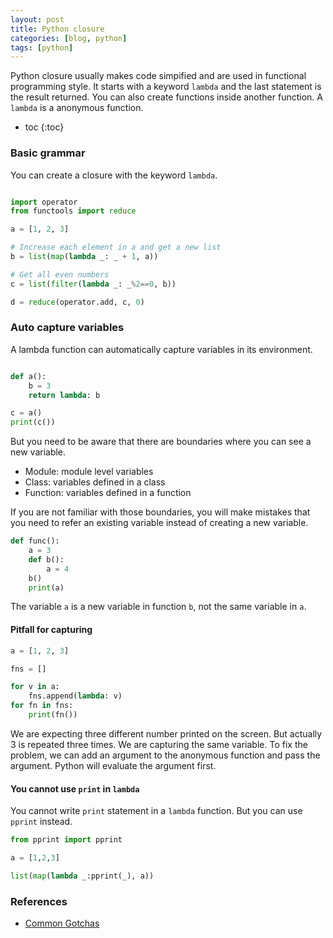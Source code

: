 ```yaml
---
layout: post
title: Python closure
categories: [blog, python]
tags: [python]
---
```


Python closure usually makes code simpified and are used in functional programming style. It starts
with a keyword `lambda` and the last statement is the result returned. You can also create functions
inside another function. A `lambda` is a anonymous function.

+ toc
{:toc}

### Basic grammar

You can create a closure with the keyword `lambda`.

```python

import operator
from functools import reduce

a = [1, 2, 3]

# Increase each element in a and get a new list
b = list(map(lambda _: _ + 1, a))

# Get all even numbers
c = list(filter(lambda _: _%2==0, b))

d = reduce(operator.add, c, 0)
```

### Auto capture variables

A lambda function can automatically capture variables in its environment.

```python

def a():
    b = 3
    return lambda: b

c = a()
print(c())
```

But you need to be aware that there are boundaries where you can see a new variable.

+ Module: module level variables
+ Class: variables defined in a class
+ Function: variables defined in a function

If you are not familiar with those boundaries, you will make mistakes that you need to refer an
existing variable instead of creating a new variable.

```python
def func():
    a = 3
    def b():
        a = 4
    b()
    print(a)
```

The variable `a` is a new variable in function `b`, not the same variable in `a`.

#### Pitfall for capturing

```python
a = [1, 2, 3]

fns = []

for v in a:
    fns.append(lambda: v)
for fn in fns:
    print(fn())
```

We are expecting three different number printed on the screen. But actually 3 is repeated three
times. We are capturing the same variable. To fix the problem, we can add an argument to the
anonymous function and pass the argument. Python will evaluate the argument first.

#### You cannot use `print` in `lambda`

You cannot write `print` statement in a `lambda` function. But you can use `pprint` instead.

```python
from pprint import pprint

a = [1,2,3]

list(map(lambda _:pprint(_), a))

```

### References

+ [Common Gotchas](https://docs.python-guide.org/writing/gotchas/)
